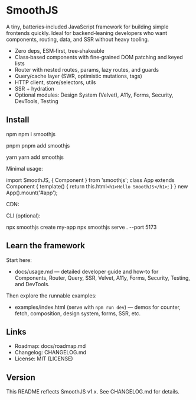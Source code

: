 # SmoothJS

A tiny, batteries‑included JavaScript framework for building simple frontends quickly. Ideal for backend‑leaning developers who want components, routing, data, and SSR without heavy tooling.

- Zero deps, ESM‑first, tree‑shakeable
- Class‑based components with fine‑grained DOM patching and keyed lists
- Router with nested routes, params, lazy routes, and guards
- Query/cache layer (SWR, optimistic mutations, tags)
- HTTP client, store/selectors, utils
- SSR + hydration
- Optional modules: Design System (Velvet), A11y, Forms, Security, DevTools, Testing

## Install

npm
npm i smoothjs

pnpm
pnpm add smoothjs

yarn
yarn add smoothjs

Minimal usage:

import SmoothJS, { Component } from 'smoothjs';
class App extends Component { template() { return this.html`<h1>Hello SmoothJS</h1>`; } }
new App().mount('#app');

CDN:

<script type="module">
  import SmoothJS, { Component } from 'https://unpkg.com/smoothjs@latest/dist/smoothjs.min.js';
  class App extends Component { template() { return `<h1>Hello</h1>`; } }
  new App().mount('#app');
</script>

CLI (optional):

npx smoothjs create my-app
npx smoothjs serve . --port 5173

## Learn the framework

Start here:
- docs/usage.md — detailed developer guide and how‑to for Components, Router, Query, SSR, Velvet, A11y, Forms, Security, Testing, and DevTools.

Then explore the runnable examples:
- examples/index.html (serve with `npm run dev`) — demos for counter, fetch, composition, design system, forms, SSR, etc.

## Links

- Roadmap: docs/roadmap.md
- Changelog: CHANGELOG.md
- License: MIT (LICENSE)

## Version

This README reflects SmoothJS v1.x. See CHANGELOG.md for details.
